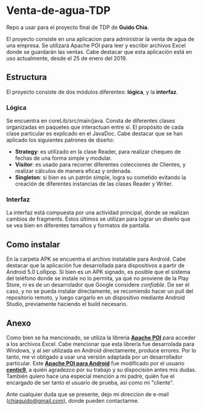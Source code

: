 # Venta-de-agua-TDP
Repo a usar para el proyecto final de TDP de **Guido Chia**.

El proyecto consiste en una aplicacion para administrar la venta de agua de una empresa.
Se utilizará Apache POI para leer y escribir archivos Excel donde se guardarán las ventas.
Cabe destacar que esta aplicación está en uso actualmente, desde el 25 de enero del 2019.

## Estructura

El proyecto consiste de dos módulos diferentes: **lógica**, y la **interfaz**.

### Lógica
Se encuentra en coreLib/src/main/java. Consta de diferentes clases organizadas en paquetes que interactuan entre sí.
El propósito de cada clase particular es explicado en el JavaDoc.
Cabe destacar que se han aplicado los siguientes patrones de diseño:
* **Strategy**: es utilizado en la clase Reader, para realizar chequeo de fechas de una forma simple y modular.
* **Visitor**: es usado para recorrer diferentes colecciones de Clientes, y realizar cálculos de manera eficaz y ordenada.
* **Singleton**: si bien es un patrón simple, logra su cometido evitando la creación de diferentes instancias de las clases Reader y Writer.

### Interfaz
La interfaz está compuesta por una actividad principal, donde se realizan cambios de fragments. Estos últimos se utilizan para lograr un diseño que se vea bien en diferentes tamaños y formatos de pantalla.

## Como instalar
En la carpeta APK se encuentra el archivo instalable para Android. Cabe destacar que la aplicación fue desarrollada para dispositivos a partir de Android 5.0  Lollipop. Si bien es un APK signado, es posible que el sistema del teléfono donde se instale no lo permita, ya qué no proviene de la Play Store, ni es de un desarrolador que Google considere *confiable*. De ser el caso, y no se pueda instalar directamente, se recomiendo hacer un pull del repositorio remoto, y luego cargarlo en un dispositivo mediante Android Studio, previamente haciendo el build necesario.

## Anexo
Como bien se ha mencionado, se utiliza la librería [**Apache POI**](https://poi.apache.org/) para acceder a los archivos Excel. Cabe mencionar que esta librería fue desarrolada para Windows, y al ser utilizada en Android directamente, produce errores. Por lo tanto, me vi obligado a usar una versión adaptada por un desarrollador particular. Este [**Apache POI para Android**](https://github.com/centic9/poi-on-android) fue modificado por el usuario [**centic9**](https://github.com/centic9/), a quién agradezco por su trabajo y su dispocisión antes mis dudas.
También quiero hace una especial mención a mi padre, quién fue el encargado de ser tanto el usuario de prueba, así como mi "cliente". 

Ante cualquier duda que se presente, dejo mi direccion de e-mail (<chiaguido@gmail.com>), donde pueden contactarme.
